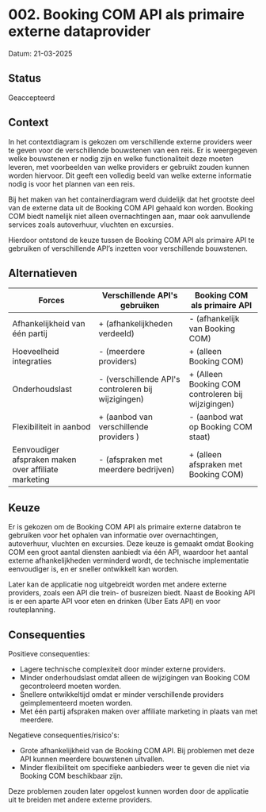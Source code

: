# 002. Booking COM API als primaire externe dataprovider
Datum: 21-03-2025

## Status
Geaccepteerd

## Context
In het contextdiagram is gekozen om verschillende externe providers weer te geven voor de verschillende bouwstenen van een reis. Er is weergegeven welke bouwstenen er nodig zijn en welke functionaliteit deze moeten leveren, met voorbeelden van welke providers er gebruikt zouden kunnen worden hiervoor. Dit geeft een volledig beeld van welke externe informatie nodig is voor het plannen van een reis.

Bij het maken van het containerdiagram werd duidelijk dat het grootste deel van de externe data uit de Booking COM API gehaald kon worden. Booking COM biedt namelijk niet alleen overnachtingen aan, maar ook aanvullende services zoals autoverhuur, vluchten en excursies. 

Hierdoor ontstond de keuze tussen de Booking COM API als primaire API te gebruiken of verschillende API’s inzetten voor verschillende bouwstenen.

## Alternatieven
| Forces | Verschillende API's gebruiken | Booking COM als primaire API |
|------------------------------|----------------|-----|
| Afhankelijkheid van één partij | + (afhankelijkheden verdeeld) | - (afhankelijk van Booking COM) |
| Hoeveelheid integraties | - (meerdere providers) | + (alleen Booking COM) |
| Onderhoudslast | - (verschillende API's controleren bij wijzigingen) | + (Alleen Booking COM controleren bij wijzigingen) |
| Flexibiliteit in aanbod | + (aanbod van verschillende providers ) | - (aanbod wat op Booking COM staat) |
| Eenvoudiger afspraken maken over affiliate marketing  | - (afspraken met meerdere bedrijven)| + (alleen afspraken met Booking COM) |


## Keuze
Er is gekozen om de Booking COM API als primaire externe databron te gebruiken voor het ophalen van informatie over overnachtingen, autoverhuur, vluchten en excursies.
Deze keuze is gemaakt omdat Booking COM een groot aantal diensten aanbiedt via één API, waardoor het aantal externe afhankelijkheden verminderd wordt, de technische implementatie eenvoudiger is, en er sneller ontwikkelt kan worden.

Later kan de applicatie nog uitgebreidt worden met andere externe providers, zoals een API die trein- of busreizen biedt. Naast de Booking API is er een aparte API voor eten en drinken (Uber Eats API) en voor routeplanning. 

## Consequenties
Positieve consequenties:
- Lagere technische complexiteit door minder externe providers.
- Minder onderhoudslast omdat alleen de wijzigingen van Booking COM gecontroleerd moeten worden.
- Snellere ontwikkeltijd omdat er minder verschillende providers geimplementeerd moeten worden.
- Met één partij afspraken maken over affiliate marketing in plaats van met meerdere.

Negatieve consequenties/risico's:
- Grote afhankelijkheid van de Booking COM API. Bij problemen met deze API kunnen meerdere bouwstenen uitvallen.
- Minder flexibiliteit om specifieke aanbieders weer te geven die niet via Booking COM beschikbaar zijn. 

Deze problemen zouden later opgelost kunnen worden door de applicatie uit te breiden met andere externe providers. 

